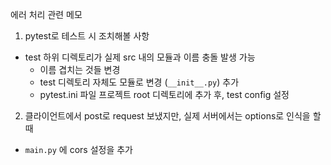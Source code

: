 에러 처리 관련 메모

1. pytest로 테스트 시 조치해볼 사항
- test 하위 디렉토리가 실제 src 내의 모듈과 이름 충돌 발생 가능
  - 이름 겹치는 것들 변경
  - test 디렉토리 자체도 모듈로 변경 (`__init__.py`) 추가
  - pytest.ini 파일 프로젝트 root 디렉토리에 추가 후, test config 설정 


2. 클라이언트에서 post로 request 보냈지만, 실제 서버에서는 options로 인식을 할 때
- `main.py` 에 cors 설정을 추가

